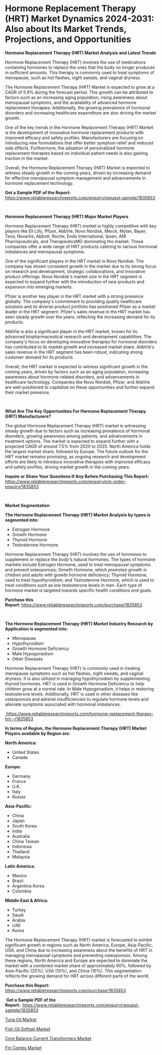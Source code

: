 <p><h1>Hormone Replacement Therapy (HRT) Market Dynamics 2024-2031: Also about Its Market Trends, Projections, and Opportunities</h1></p><p><strong>Hormone Replacement Therapy (HRT) Market Analysis and Latest Trends</strong></p>
<p><p>Hormone Replacement Therapy (HRT) involves the use of medications containing hormones to replace the ones that the body no longer produces in sufficient amounts. This therapy is commonly used to treat symptoms of menopause, such as hot flashes, night sweats, and vaginal dryness.</p><p>The Hormone Replacement Therapy (HRT) Market is expected to grow at a CAGR of 5.9% during the forecast period. This growth can be attributed to factors such as an increasing aging population, rising awareness about menopausal symptoms, and the availability of advanced hormone replacement therapies. Additionally, the growing prevalence of hormonal disorders and increasing healthcare expenditure are also driving the market growth.</p><p>One of the key trends in the Hormone Replacement Therapy (HRT) Market is the development of innovative hormone replacement products with improved efficacy and safety profiles. Manufacturers are focusing on introducing new formulations that offer better symptom relief and reduced side effects. Furthermore, the adoption of personalized hormone replacement therapies based on individual patient needs is also gaining traction in the market.</p><p>Overall, the Hormone Replacement Therapy (HRT) Market is expected to witness steady growth in the coming years, driven by increasing demand for effective menopausal symptom management and advancements in hormone replacement technology.</p></p>
<p><strong>Get a Sample PDF of the Report:&nbsp;</strong> <a href="https://www.reliableresearchreports.com/enquiry/request-sample/1835853">https://www.reliableresearchreports.com/enquiry/request-sample/1835853</a></p>
<p>&nbsp;</p>
<p><strong>Hormone Replacement Therapy (HRT) Major Market Players</strong></p>
<p><p>Hormone Replacement Therapy (HRT) market is highly competitive with key players like Eli Lilly, Pfizer, AbbVie, Novo Nordisk, Merck, Mylan, Bayer, Teva, Novartis, Abbott, Roche, Endo International, Ipsen, ANI Pharmaceuticals, and TherapeuticsMD dominating the market. These companies offer a wide range of HRT products catering to various hormonal imbalances and menopausal symptoms.</p><p>One of the significant players in the HRT market is Novo Nordisk. The company has shown consistent growth in the market due to its strong focus on research and development, strategic collaborations, and innovative product offerings. Novo Nordisk's market size in the HRT segment is expected to expand further with the introduction of new products and expansion into emerging markets.</p><p>Pfizer is another key player in the HRT market with a strong presence globally. The company's commitment to providing quality healthcare solutions and its diverse product portfolio has positioned Pfizer as a market leader in the HRT segment. Pfizer's sales revenue in the HRT market has seen steady growth over the years, reflecting the increasing demand for its products.</p><p>AbbVie is also a significant player in the HRT market, known for its advanced biopharmaceutical research and development capabilities. The company's focus on developing innovative therapies for hormonal disorders has contributed to its market growth and increased market share. AbbVie's sales revenue in the HRT segment has been robust, indicating strong customer demand for its products.</p><p>Overall, the HRT market is expected to witness significant growth in the coming years, driven by factors such as an aging population, increasing awareness about hormone-related disorders, and advancements in healthcare technology. Companies like Novo Nordisk, Pfizer, and AbbVie are well-positioned to capitalize on these opportunities and further expand their market presence.</p></p>
<p>&nbsp;</p>
<p><strong>What Are The Key Opportunities For Hormone Replacement Therapy (HRT) Manufacturers?</strong></p>
<p><p>The global Hormone Replacement Therapy (HRT) market is witnessing steady growth due to factors such as increasing prevalence of hormonal disorders, growing awareness among patients, and advancements in treatment options. The market is expected to expand further with a projected CAGR of around 7.5% from 2020 to 2025. North America holds the largest market share, followed by Europe. The future outlook for the HRT market remains promising, as ongoing research and development efforts are likely to introduce innovative therapies with improved efficacy and safety profiles, driving market growth in the coming years.</p></p>
<p><strong>Inquire or Share Your Questions If Any Before Purchasing This Report:</strong> <a href="https://www.reliableresearchreports.com/enquiry/pre-order-enquiry/1835853">https://www.reliableresearchreports.com/enquiry/pre-order-enquiry/1835853</a></p>
<p>&nbsp;</p>
<p><strong>Market Segmentation</strong></p>
<p><strong>The Hormone Replacement Therapy (HRT) Market Analysis by types is segmented into:</strong></p>
<p><ul><li>Estrogen Hormone</li><li>Growth Hormone</li><li>Thyroid Hormone</li><li>Testosterone Hormone</li></ul></p>
<p><p>Hormone Replacement Therapy (HRT) involves the use of hormones to supplement or replace the body's natural hormones. The types of hormone markets include Estrogen Hormone, used to treat menopausal symptoms and prevent osteoporosis; Growth Hormone, which promotes growth in children and adults with growth hormone deficiency; Thyroid Hormone, used to treat hypothyroidism; and Testosterone Hormone, which is used to treat conditions such as low testosterone levels in men. Each type of hormone market is targeted towards specific health conditions and goals.</p></p>
<p><strong>Purchase this Report:&nbsp;</strong><a href="https://www.reliableresearchreports.com/purchase/1835853">https://www.reliableresearchreports.com/purchase/1835853</a></p>
<p>&nbsp;</p>
<p><strong>The Hormone Replacement Therapy (HRT) Market Industry Research by Application is segmented into:</strong></p>
<p><ul><li>Menopause</li><li>Hypothyroidism</li><li>Growth Hormone Deficiency</li><li>Male Hypogonadism</li><li>Other Diseases</li></ul></p>
<p><p>Hormone Replacement Therapy (HRT) is commonly used in treating menopause symptoms such as hot flashes, night sweats, and vaginal dryness. It is also utilized in managing hypothyroidism by supplementing thyroid hormones. HRT is used in Growth Hormone Deficiency to help children grow at a normal rate. In Male Hypogonadism, it helps in restoring testosterone levels. Additionally, HRT is used in other diseases like osteoporosis and adrenal insufficiencies to regulate hormone levels and alleviate symptoms associated with hormonal imbalances.</p></p>
<p><a href="https://www.reliableresearchreports.com/hormone-replacement-therapy-hrt--r1835853">&nbsp;https://www.reliableresearchreports.com/hormone-replacement-therapy-hrt--r1835853</a></p>
<p><strong>In terms of Region, the Hormone Replacement Therapy (HRT) Market Players available by Region are:</strong></p>
<p>
    <p> <strong> North America: </strong>
        <ul>
            <li>United States</li>
            <li>Canada</li>
        </ul>
        </p> 
    <p> <strong> Europe: </strong>
        <ul>
            <li>Germany</li>
            <li>France</li>
            <li>U.K.</li>
            <li>Italy</li>
            <li>Russia</li>
        </ul>
        </p> 
    <p> <strong> Asia-Pacific: </strong>
        <ul>
            <li>China</li>
            <li>Japan</li>
            <li>South Korea</li>
            <li>India</li>
            <li>Australia</li>
            <li>China Taiwan</li>
            <li>Indonesia</li>
            <li>Thailand</li>
            <li>Malaysia</li>
        </ul>
        </p> 
    <p> <strong> Latin America: </strong>
        <ul>
            <li>Mexico</li>
            <li>Brazil</li>
            <li>Argentina Korea</li>
            <li>Colombia</li>
        </ul>
        </p> 
    <p> <strong> Middle East & Africa: </strong>
        <ul>
            <li>Turkey</li>
            <li>Saudi</li>
            <li>Arabia</li>
            <li>UAE</li>
            <li>Korea</li>
        </ul>
    </p>
    </p>
<p><p>The Hormone Replacement Therapy (HRT) market is forecasted to exhibit significant growth in regions such as North America, Europe, Asia-Pacific, USA, and China due to increasing awareness about the benefits of HRT in managing menopausal symptoms and preventing osteoporosis. Among these regions, North America and Europe are expected to dominate the market with a combined market share of approximately 60%, followed by Asia-Pacific (20%), USA (10%), and China (10%). This segmentation reflects the growing demand for HRT across different parts of the world.</p></p>
<p><strong>Purchase this Report: </strong><a href="https://www.reliableresearchreports.com/purchase/1835853">https://www.reliableresearchreports.com/purchase/1835853</a></p>
<p>&nbsp;<strong>Get a Sample PDF of the Report:&nbsp;&nbsp;</strong><a href="https://www.reliableresearchreports.com/enquiry/request-sample/1835853">https://www.reliableresearchreports.com/enquiry/request-sample/1835853</a></p>
<p><strong></strong></p>
<p><p><a href="https://github.com/nafisalvee228/Market-Research-Report-List-1/blob/main/tuna-oil-market.md">Tuna Oil Market</a></p><p><a href="https://github.com/zolotuy145/Market-Research-Report-List-1/blob/main/fish-oil-softgel-market.md">Fish Oil Softgel Market</a></p><p><a href="https://www.linkedin.com/pulse/core-balance-current-transformers-market-global-share-ranking-xbayf">Core Balance Current Transformers Market</a></p><p><a href="https://www.linkedin.com/pulse/fin-combs-market-outlook-forecast-from-2024-2031-market-scanr-4epvf">Fin Combs Market</a></p></p>